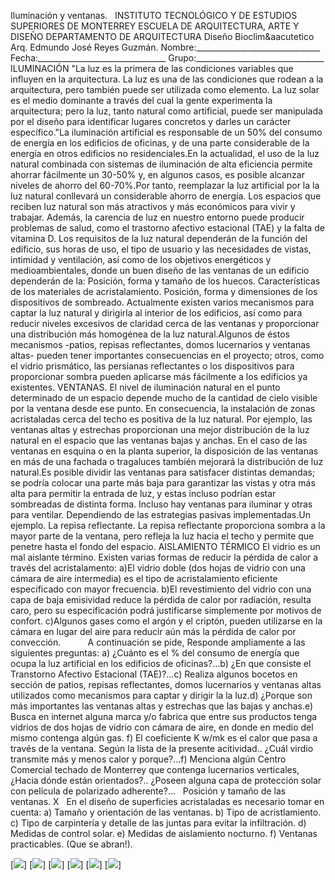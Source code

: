  Iluminación y ventanas.   INSTITUTO TECNOLÓGICO Y DE ESTUDIOS SUPERIORES DE MONTERREY ESCUELA DE ARQUITECTURA, ARTE Y DISEÑO DEPARTAMENTO DE ARQUITECTURA Diseño Bioclim&aacutetico Arq. Edmundo José Reyes Guzmán. Nombre:_______________________________ Fecha:________________________________ Grupo:________________________________ ILUMINACIÓN "La luz es la primera de las condiciones variables que influyen en la arquitectura. La luz es una de las condiciones que rodean a la arquitectura, pero también puede ser utilizada como elemento. La luz solar es el medio dominante a través del cual la gente experimenta la arquitectura; pero la luz, tanto natural como artificial, puede ser manipulada por el diseño para identificar lugares concretos y darles un carácter específico."La iluminación artificial es responsable de un 50% del consumo de energía en los edificios de oficinas, y de una parte considerable de la energía en otros edificios no residenciales.En la actualidad, el uso de la luz natural combinada con sistemas de iluminación de alta eficiencia permite ahorrar fácilmente un 30-50% y, en algunos casos, es posible alcanzar niveles de ahorro del 60-70%.Por tanto, reemplazar la luz artificial por la la luz natural conllevará un considerable ahorro de energía. Los espacios que reciben luz natural son más atractivos y más económicos para vivir y trabajar. Además, la carencia de luz en nuestro entorno puede producir problemas de salud, como el trastorno afectivo estacional (TAE) y la falta de vitamina D. Los requisitos de la luz natural dependerán de la función del edificio, sus horas de uso, el tipo de usuario y las necesidades de vistas, intimidad y ventilación, así como de los objetivos energéticos y medioambientales, donde un buen diseño de las ventanas de un edificio dependerán de la: Posición, forma y tamaño de los huecos. Características de los materiales de acristalamiento. Posición, forma y dimensiones de los dispositivos de sombreado. Actualmente existen varios mecanismos para captar la luz natural y dirigirla al interior de los edificios, así como para reducir niveles excesivos de claridad cerca de las ventanas y proporcionar una distribución más homogénea de la luz natural.Algunos de éstos mecanismos -patios, repisas reflectantes, domos lucernarios y ventanas altas- pueden tener importantes consecuencias en el proyecto; otros, como el vidrio prismático, las persianas reflectantes o los dispositivos para proporcionar sombra pueden aplicarse más fácilmente a los edificios ya existentes. VENTANAS. El nivel de iluminación natural en el punto determinado de un espacio depende mucho de la cantidad de cielo visible por la ventana desde ese punto. En consecuencia, la instalación de zonas acristaladas cerca del techo es positiva de la luz natural. Por ejemplo, las ventanas altas y estrechas proporcionan una mejor distribución de la luz natural en el espacio que las ventanas bajas y anchas. En el caso de las ventanas en esquina o en la planta superior, la disposición de las ventanas en más de una fachada o tragaluces también mejorará la distribución de luz natural.Es posible dividir las ventanas para satisfacer distintas demandas; se podría colocar una parte más baja para garantizar las vistas y otra más alta para permitir la entrada de luz, y estas incluso podrían estar sombreadas de distinta forma. Incluso hay ventanas para iluminar y otras para ventilar. Dependiendo de las estrategias pasivas implementadas.Un ejemplo. La repisa reflectante. La repisa reflectante proporciona sombra a la mayor parte de la ventana, pero refleja la luz hacia el techo y permite que penetre hasta el fondo del espacio. AISLAMIENTO TÉRMICO El vidrio es un mal aislante término. Existen varias formas de reducir la pérdida de calor a través del acristalamento: a)El vidrio doble (dos hojas de vidrio con una cámara de aire intermedia) es el tipo de acristalamiento eficiente especificado con mayor frecuencia. b)El revestimiento del vidrio con una capa de baja emisividad reduce la pérdida de calor por radiación, resulta caro, pero su especificación podrá justificarse simplemente por motivos de confort. c)Algunos gases como el argón y el criptón, pueden utilizarse en la cámara en lugar del aire para reducir aún más la pérdida de calor por convección.           A continuación se pide, Responde ampliamente a las siguientes preguntas: a) ¿Cuánto es el % del consumo de energía que ocupa la luz artificial en los edificios de oficinas?...b) ¿En que consiste el Transtorno Afectivo Estacional (TAE)?...c) Realiza algunos bocetos en sección de patios, repisas reflectantes, domos lucernarios y ventanas altas utilizados como mecanismos para captar y dirigir la la luz.d) ¿Porque son más importantes las ventanas altas y estrechas que las bajas y anchas.e) Busca en internet alguna marca y/o fabrica que entre sus productos tenga vidrios de dos hojas de vidrio con cámara de aire, en donde en medio del mismo contenga algún gas. f) El coeficiente K w/mk es el calor que pasa a través de la ventana. Según la lista de la presente acitividad.. ¿Cuál virdio transmite más y menos calor y porque?...f) Menciona algún Centro Comercial techado de Monterrey que contenga lucernarios verticales, ¿Hacia dónde están orientados?.. ¿Poseen alguna capa de protección solar con película de polarizado adherente?...   Posición y tamaño de las ventanas. X   En el diseño de superficies acristaladas es necesario tomar en cuenta: a) Tamaño y orientación de las ventanas. b) Tipo de acristlamiento. c) Tipo de carpintería y detalle de las juntas para evitar la infiltración. d) Medidas de control solar. e) Medidas de aislamiento nocturno. f) Ventanas practicables. (Que se abran!). 

[![](pug_files/content/M4.50/ilumina.7.jpg)]
[![](pug_files/content/M4.50/ilumina.02.jpg)]
[![](pug_files/content/M4.50/ilumina.vidrio.2.jpg)]
[![](pug_files/content/M4.50/ilumina.01.jpg)]
[![](pug_files/content/M4.50/sugerencias.gif)]
[![](pug_files/content/M4.50/ilumina.01.jpg)]
